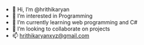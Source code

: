 - 👋 Hi, I’m @hrithikaryan
- 👀 I’m interested in Programming
- 🌱 I’m currently learning web programming and C#
- 💞️ I’m looking to collaborate on projects
- 📫 hrithikaryanxyz@gmail.com

<!---
hrithikaryan/hrithikaryan is a ✨ special ✨ repository because its `README.md` (this file) appears on your GitHub profile.
You can click the Preview link to take a look at your changes.
--->
